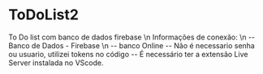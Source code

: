 # ToDoList2
To Do list com banco de dados firebase \n
Informações de conexão: \n
  -- Banco de Dados - Firebase \n
  -- banco Online
  -- Não é necessario senha ou usuario, utilizei tokens no código
  -- É necessário ter a extensão Live Server instalada no VScode.
  
